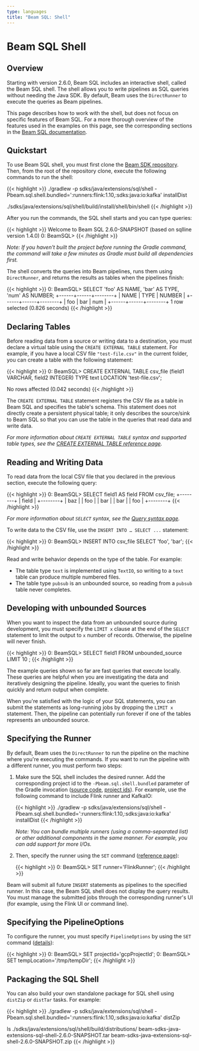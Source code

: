 ```yaml
---
type: languages
title: "Beam SQL: Shell"
---
```

<!--
Licensed under the Apache License, Version 2.0 (the "License");
you may not use this file except in compliance with the License.
You may obtain a copy of the License at

http://www.apache.org/licenses/LICENSE-2.0

Unless required by applicable law or agreed to in writing, software
distributed under the License is distributed on an "AS IS" BASIS,
WITHOUT WARRANTIES OR CONDITIONS OF ANY KIND, either express or implied.
See the License for the specific language governing permissions and
limitations under the License.
-->

# Beam SQL Shell

## Overview

Starting with version 2.6.0, Beam SQL includes an interactive shell, called the Beam SQL shell. The shell allows you to write pipelines as SQL queries without needing the Java SDK. By default, Beam uses the `DirectRunner` to execute the queries as Beam pipelines.

This page describes how to work with the shell, but does not focus on specific features of Beam SQL. For a more thorough overview of the features used in the examples on this page, see the corresponding sections in the [Beam SQL documentation](/documentation/dsls/sql/overview/).

## Quickstart

To use Beam SQL shell, you must first clone the [Beam SDK repository](https://github.com/apache/beam). Then, from the root of the repository clone, execute the following commands to run the shell:

{{< highlight >}}
./gradlew -p sdks/java/extensions/sql/shell -Pbeam.sql.shell.bundled=':runners:flink:1.10,:sdks:java:io:kafka' installDist

./sdks/java/extensions/sql/shell/build/install/shell/bin/shell
{{< /highlight >}}

After you run the commands,  the SQL shell starts and you can type queries:

{{< highlight >}}
Welcome to Beam SQL 2.6.0-SNAPSHOT (based on sqlline version 1.4.0)
0: BeamSQL>
{{< /highlight >}}

_Note: If you haven't built the project before running the Gradle command, the command will take a few minutes as Gradle must build all dependencies first._

The shell converts the queries into Beam pipelines, runs them using `DirectRunner`, and returns the results as tables when the pipelines finish:

{{< highlight >}}
0: BeamSQL> SELECT 'foo' AS NAME, 'bar' AS TYPE, 'num' AS NUMBER;
+------+------+--------+
| NAME | TYPE | NUMBER |
+------+------+--------+
| foo  | bar  | num    |
+------+------+--------+
1 row selected (0.826 seconds)
{{< /highlight >}}

## Declaring Tables

Before reading data from a source or writing data to a destination, you must declare a virtual table using the `CREATE EXTERNAL TABLE` statement. For example, if you have a local CSV file `"test-file.csv"` in the current folder, you can create a table with the following statement:

{{< highlight >}}
0: BeamSQL> CREATE EXTERNAL TABLE csv_file (field1 VARCHAR, field2 INTEGER) TYPE text LOCATION 'test-file.csv';

No rows affected (0.042 seconds)
{{< /highlight >}}

The `CREATE EXTERNAL TABLE` statement registers the CSV file as a table in Beam SQL and specifies the table's schema. This statement does not directly create a persistent physical table; it only describes the source/sink to Beam SQL so that you can use the table in the queries that read data and write data.

_For more information about `CREATE EXTERNAL TABLE` syntax and supported table types, see the [CREATE EXTERNAL TABLE reference page](/documentation/dsls/sql/create-external-table/)._

## Reading and Writing Data

To read data from the local CSV file that you declared in the previous section, execute the following query:

{{< highlight >}}
0: BeamSQL> SELECT field1 AS field FROM csv_file;
+--------+
| field  |
+--------+
| baz    |
| foo    |
| bar    |
| bar    |
| foo    |
+--------+
{{< /highlight >}}

_For more information about `SELECT` syntax, see the [Query syntax page](/documentation/dsls/sql/calcite/query-syntax/)._

To write data to the CSV file, use the `INSERT INTO … SELECT ...` statement:

{{< highlight >}}
0: BeamSQL> INSERT INTO csv_file SELECT 'foo', 'bar';
{{< /highlight >}}

Read and write behavior depends on the type of the table. For example:

*   The table type `text` is implemented using `TextIO`, so writing to a `text` table can produce multiple numbered files.
*   The table type `pubsub` is an unbounded source, so reading from a `pubsub` table never completes.

## Developing with unbounded Sources

When you want to inspect the data from an unbounded source during development, you must specify the `LIMIT x` clause at the end of the `SELECT` statement to limit the output to `x` number of records. Otherwise, the pipeline will never finish.

{{< highlight >}}
0: BeamSQL> SELECT field1 FROM unbounded_source LIMIT 10 ;
{{< /highlight >}}

The example queries shown so far are fast queries that execute locally. These queries are helpful when you are investigating the data and iteratively designing the pipeline. Ideally, you want the queries to finish quickly and return output when complete.

When you're satisfied with the logic of your SQL statements, you can submit the statements as long-running jobs by dropping the `LIMIT x` statement. Then, the pipeline can potentially run forever if one of the tables represents an unbounded source.

## Specifying the Runner

By default, Beam uses the `DirectRunner` to run the pipeline on the machine where you're executing the commands. If you want to run the pipeline with a different runner, you must perform two steps:

1.  Make sure the SQL shell includes the desired runner. Add the corresponding project id to the `-Pbeam.sql.shell.bundled` parameter of the Gradle invocation ([source code](https://github.com/apache/beam/blob/master/sdks/java/extensions/sql/shell/build.gradle), [project ids](https://github.com/apache/beam/blob/master/settings.gradle)). For example, use the following command to include Flink runner and KafkaIO:

    {{< highlight >}}
    ./gradlew -p sdks/java/extensions/sql/shell -Pbeam.sql.shell.bundled=':runners:flink:1.10,:sdks:java:io:kafka' installDist
    {{< /highlight >}}

    _Note: You can bundle multiple runners (using a comma-separated list) or other additional components in the same manner. For example, you can add support for more I/Os._

1.  Then, specify the runner using the `SET` command ([reference page](/documentation/dsls/sql/set/)):

    {{< highlight >}}
    0: BeamSQL> SET runner='FlinkRunner';
    {{< /highlight >}}

Beam will submit all future `INSERT` statements as pipelines to the specified runner. In this case, the Beam SQL shell does not display the query results. You must manage the submitted jobs through the corresponding runner's UI (for example, using the Flink UI or command line).

## Specifying the PipelineOptions

To configure the runner, you must specify `PipelineOptions` by using the `SET` command ([details](/documentation/dsls/sql/set/)):

{{< highlight >}}
0: BeamSQL> SET projectId='gcpProjectId';
0: BeamSQL> SET tempLocation='/tmp/tempDir';
{{< /highlight >}}

## Packaging the SQL Shell

You can also build your own standalone package for SQL shell using `distZip` or `distTar` tasks. For example:

{{< highlight >}}
./gradlew -p sdks/java/extensions/sql/shell -Pbeam.sql.shell.bundled=':runners:flink:1.10,:sdks:java:io:kafka' distZip

ls ./sdks/java/extensions/sql/shell/build/distributions/
beam-sdks-java-extensions-sql-shell-2.6.0-SNAPSHOT.tar beam-sdks-java-extensions-sql-shell-2.6.0-SNAPSHOT.zip
{{< /highlight >}}
